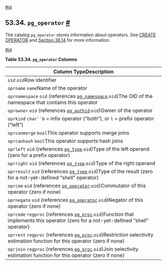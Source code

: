 [#id](#CATALOG-PG-OPERATOR)

## 53.34. `pg_operator` [#](#CATALOG-PG-OPERATOR)

The catalog `pg_operator` stores information about operators. See [CREATE OPERATOR](sql-createoperator) and [Section 38.14](xoper) for more information.

[#id](#id-1.10.4.36.4)

**Table 53.34. `pg_operator` Columns**

| Column TypeDescription                                                                                                                                  |
| ------------------------------------------------------------------------------------------------------------------------------------------------------- |
| `oid` `oid`Row identifier                                                                                                                               |
| `oprname` `name`Name of the operator                                                                                                                    |
| `oprnamespace` `oid` (references [`pg_namespace`](catalog-pg-namespace).`oid`)The OID of the namespace that contains this operator                      |
| `oprowner` `oid` (references [`pg_authid`](catalog-pg-authid).`oid`)Owner of the operator                                                               |
| `oprkind` `char``b` = infix operator (“both”), or `l` = prefix operator (“left”)                                                                        |
| `oprcanmerge` `bool`This operator supports merge joins                                                                                                  |
| `oprcanhash` `bool`This operator supports hash joins                                                                                                    |
| `oprleft` `oid` (references [`pg_type`](catalog-pg-type).`oid`)Type of the left operand (zero for a prefix operator)                                    |
| `oprright` `oid` (references [`pg_type`](catalog-pg-type).`oid`)Type of the right operand                                                               |
| `oprresult` `oid` (references [`pg_type`](catalog-pg-type).`oid`)Type of the result (zero for a not-yet-defined “shell” operator)                       |
| `oprcom` `oid` (references [`pg_operator`](catalog-pg-operator).`oid`)Commutator of this operator (zero if none)                                        |
| `oprnegate` `oid` (references [`pg_operator`](catalog-pg-operator).`oid`)Negator of this operator (zero if none)                                        |
| `oprcode` `regproc` (references [`pg_proc`](catalog-pg-proc).`oid`)Function that implements this operator (zero for a not-yet-defined “shell” operator) |
| `oprrest` `regproc` (references [`pg_proc`](catalog-pg-proc).`oid`)Restriction selectivity estimation function for this operator (zero if none)         |
| `oprjoin` `regproc` (references [`pg_proc`](catalog-pg-proc).`oid`)Join selectivity estimation function for this operator (zero if none)                |

